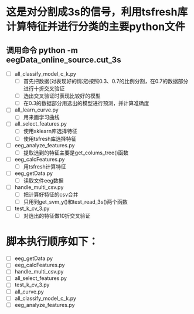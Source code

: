 # 这是对分割成3s的信号，利用tsfresh库计算特征并进行分类的主要python文件

## 调用命令  python -m eegData_online_source.cut_3s
- [ ] all_classify_model_c_k.py
    - [ ] 首先把数据(对表现好的情况)按照0.3、0.7的比例分割，在0.7的数据部分进行十折交叉验证
    - [ ] 选出交叉验证时表现比较好的模型
    - [ ] 在0.3的数据部分用选出的模型进行预测，并计算准确度
- [ ] all_learn_curve.py
    - [ ] 用来画学习曲线
- [ ] all_select_features.py
    - [ ] 使用sklearn库选择特征
    - [ ] 使用tsfresh库选择特征
- [ ] eeg_analyze_features.py
    - [ ] 提取选到的特征主要是get_colums_tree()函数
- [ ] eeg_calcFeatures.py
    - [ ] 用tsfresh计算特征
- [ ] eeg_getData.py
    - [ ] 读取文件eeg数据
- [ ] handle_multi_csv.py
    - [ ] 把计算好特征的csv合并
    - [ ] 只用到get_svm_y()和test_read_3s()两个函数
- [ ] test_k_cv_3.py
    - [ ] 对选出的特征做10折交叉验证
    
#  脚本执行顺序如下：
- [ ] eeg_getData.py
- [ ] eeg_calcFeatures.py
- [ ] handle_multi_csv.py
- [ ] all_select_features.py
- [ ] test_k_cv_3.py
- [ ] all_curve.py
- [ ] all_classify_model_c_k.py
- [ ] eeg_analyze_features.py
